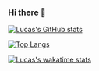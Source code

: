### Hi there 👋

[![Lucas's GitHub stats](https://github-readme-stats.vercel.app/api?username=ryxtor&count_private=true&show_icons=true&theme=midnight-purple)](https://github.com/ryxtor)

[![Top Langs](https://github-readme-stats.vercel.app/api/top-langs/?username=ryxtor&layout=compact&theme=midnight-purple)](https://github.com/ryxtor)

[![Lucas's wakatime stats](https://github-readme-stats.vercel.app/api/wakatime?username=ryxtor&theme=midnight-purple)](https://github.com/ryxtor)
<!--
**ryxtor/ryxtor** is a ✨ _special_ ✨ repository because its `README.md` (this file) appears on your GitHub profile.

Here are some ideas to get you started:

- 🔭 I’m currently working on ...
- 🌱 I’m currently learning ...
- 👯 I’m looking to collaborate on ...
- 🤔 I’m looking for help with ...
- 💬 Ask me about ...
- 📫 How to reach me: ...
- 😄 Pronouns: ...
- ⚡ Fun fact: ...
-->
